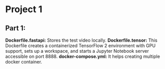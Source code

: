 # Project 1
## Part 1:
__Dockerfile.fastapi:__ Stores the test video locally.
__Dockerfile.tensor:__  This Dockerfile creates a containerized TensorFlow 2 environment with GPU support, sets up a workspace, and starts a Jupyter Notebook server accessible on port 8888.
__docker-compose.yml:__ It helps creating multiple docker container.
